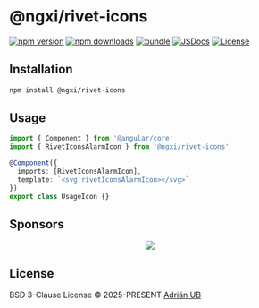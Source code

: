 # @ngxi/rivet-icons

[![npm version][npm-version-src]][npm-version-href]
[![npm downloads][npm-downloads-src]][npm-downloads-href]
[![bundle][bundle-src]][bundle-href]
[![JSDocs][jsdocs-src]][jsdocs-href]
[![License][license-src]][license-href]

## Installation

```sh
npm install @ngxi/rivet-icons
```

## Usage

```ts
import { Component } from '@angular/core'
import { RivetIconsAlarmIcon } from '@ngxi/rivet-icons'

@Component({
  imports: [RivetIconsAlarmIcon],
  template: `<svg rivetIconsAlarmIcon></svg>`
})
export class UsageIcon {}
```

## Sponsors

<p align="center">
  <a href="https://cdn.jsdelivr.net/gh/adrian-ub/static/sponsors.svg">
    <img src='https://cdn.jsdelivr.net/gh/adrian-ub/static/sponsors.svg'/>
  </a>
</p>

## License

BSD 3-Clause License © 2025-PRESENT [Adrián UB](https://github.com/adrian-ub)

<!-- Badges -->

[npm-version-src]: https://img.shields.io/npm/v/@ngxi/rivet-icons?style=flat&colorA=080f12&colorB=1fa669
[npm-version-href]: https://npmjs.com/package/@ngxi/rivet-icons
[npm-downloads-src]: https://img.shields.io/npm/dm/@ngxi/rivet-icons?style=flat&colorA=080f12&colorB=1fa669
[npm-downloads-href]: https://npmjs.com/package/@ngxi/rivet-icons
[bundle-src]: https://img.shields.io/bundlephobia/minzip/@ngxi/rivet-icons?style=flat&colorA=080f12&colorB=1fa669&label=minzip
[bundle-href]: https://bundlephobia.com/result?p=@ngxi/rivet-icons
[license-src]: https://img.shields.io/npm/l/@ngxi/rivet-icons?style=flat&colorA=080f12&colorB=1fa669
[license-href]: https://github.com/adrian-ub/ngxi/blob/main/LICENSE
[jsdocs-src]: https://img.shields.io/badge/jsdocs-reference-080f12?style=flat&colorA=080f12&colorB=1fa669
[jsdocs-href]: https://www.jsdocs.io/package/@ngxi/rivet-icons
